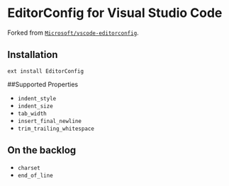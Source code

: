 # EditorConfig for Visual Studio Code

Forked from [`Microsoft/vscode-editorconfig`](https://github.com/Microsoft/vscode-editorconfig).

## Installation

```
ext install EditorConfig
```

##Supported Properties

* `indent_style`
* `indent_size`
* `tab_width`
* `insert_final_newline`
* `trim_trailing_whitespace`

## On the backlog

* `charset`
* `end_of_line`
